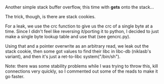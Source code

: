 Another simple stack buffer overflow, this time with **gets** onto the stack...

The trick, though, is there are stack cookies.

For a leak, we use the crc function to give us the crc of a single byte at a time. Since I didn't feel like reversing it/porting it to python, I decided to just make a single byte lookup table and use that (see gencrc.py).

Using that and a pointer overwrite as an arbitrary read, we leak out the stack cookie, then some got values to find their libc in libc-db (niklasb's variant), and then it's just a ret-to-libc system("/bin/sh").

Note: there was some stability problems while I was trying to throw this, kill connections very quickly, so I commented out some of the reads to make it go faster.
